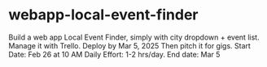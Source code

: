 # webapp-local-event-finder
Build a web app Local Event Finder, simply with city dropdown + event list. Manage it with Trello. Deploy by Mar 5, 2025 Then pitch it for gigs. Start Date: Feb 26 at 10 AM Daily Effort: 1-2 hrs/day. End date: Mar 5
